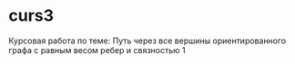 # curs3
Курсовая работа по теме: Путь через все вершины ориентированного графа с равным весом ребер и связностью 1

